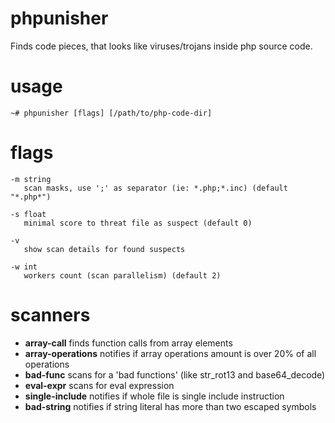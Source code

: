 # phpunisher
Finds code pieces, that looks like viruses/trojans inside php source code.

# usage
```
~# phpunisher [flags] [/path/to/php-code-dir]
```

# flags
```
-m string
   scan masks, use ';' as separator (ie: *.php;*.inc) (default "*.php*")

-s float
   minimal score to threat file as suspect (default 0)
  
-v 
   show scan details for found suspects
  
-w int
   workers count (scan parallelism) (default 2)
```

# scanners

- **array-call** finds function calls from array elements
- **array-operations** notifies if array operations amount is over 20% of all operations
- **bad-func** scans for a 'bad functions' (like str_rot13 and base64_decode)
- **eval-expr** scans for eval expression
- **single-include** notifies if whole file is single include instruction
- **bad-string** notifies if string literal has more than two escaped symbols

